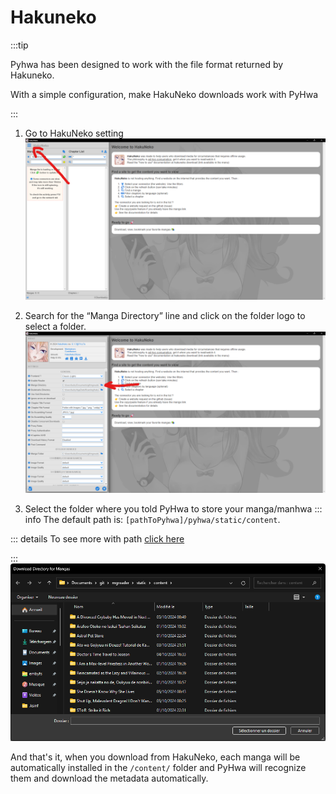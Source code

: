 # Hakuneko
:::tip

Pyhwa has been designed to work with the file format returned by Hakuneko.

With a simple configuration, make HakuNeko downloads work with PyHwa

:::

1. Go to HakuNeko setting
![](https://raw.githubusercontent.com/kerogs/pyhwa.doc/refs/heads/main/contents/hakuneko/step1.png)

2. Search for the “Manga Directory” line and click on the folder logo to select a folder.
![](https://raw.githubusercontent.com/kerogs/pyhwa.doc/refs/heads/main/contents/hakuneko/step2.png)

3. Select the folder where you told PyHwa to store your manga/manhwa
::: info
The default path is: ``[pathToPyhwa]/pyhwa/static/content``.

::: details
To see more with path [click here](/configurations/path)

:::
![](https://raw.githubusercontent.com/kerogs/pyhwa.doc/refs/heads/main/contents/hakuneko/step3.png)

And that's it, when you download from HakuNeko, each manga will be automatically installed in the ``/content/`` folder and PyHwa will recognize them and download the metadata automatically.